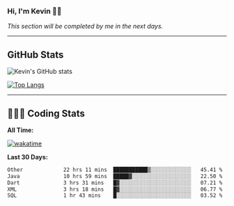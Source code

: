 ### Hi, I'm Kevin 👋🏻

_This section will be completed by me in the next days._


--- 
## GitHub Stats
![Kevin's GitHub stats](https://github-readme-stats.vercel.app/api?username=kevin-kraus&show_icons=true&theme=dark)

[![Top Langs](https://github-readme-stats.vercel.app/api/top-langs/?username=kevin-kraus&layout=compact&theme=dark)]()

---
## 🧑🏻‍💻 Coding Stats

**All Time:**

[![wakatime](https://wakatime.com/badge/user/2ee1869b-72a2-4c21-b5f7-e95432f5a1cf.svg?style=flat)](https://wakatime.com/@2ee1869b-72a2-4c21-b5f7-e95432f5a1cf)

**Last 30 Days:**

<!--START_SECTION:waka-->

```txt
Other             22 hrs 11 mins  ███████████▒░░░░░░░░░░░░░   45.41 %
Java              10 hrs 59 mins  █████▓░░░░░░░░░░░░░░░░░░░   22.50 %
Dart              3 hrs 31 mins   █▓░░░░░░░░░░░░░░░░░░░░░░░   07.21 %
XML               3 hrs 18 mins   █▓░░░░░░░░░░░░░░░░░░░░░░░   06.77 %
SQL               1 hr 43 mins    █░░░░░░░░░░░░░░░░░░░░░░░░   03.52 %
```

<!--END_SECTION:waka-->
